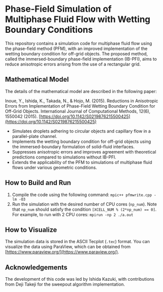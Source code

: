 # Phase-Field Simulation of Multiphase Fluid Flow with Wetting Boundary Conditions

This repository contains a simulation code for multiphase fluid flow using the phase-field method (PFM), with an improved implementation of the wetting boundary condition for off-grid objects. The proposed method, called the immersed-boundary phase-field implementation (IB-PFI), aims to reduce anisotropic errors arising from the use of a rectangular grid.

## Mathematical Model
The details of the mathematical model are described in the following paper:

Inoue, Y., Ishida, K., Takada, N., & Hojo, M. (2015). Reductions in Anisotropic Errors from Implementation of Phase-Field Wetting Boundary Condition for Off-Grid Objects. International Journal of Computational Methods, 12(6), 1550042 (2015). [https://doi.org/10.1142/S0219876215500425](https://doi.org/10.1142/S0219876215500425)


- Simulates droplets adhering to circular objects and capillary flow in a parallel-plate channel.
- Implements the wetting boundary condition for off-grid objects using the immersed-boundary formulation of solid–fluid interfaces.
- Suppresses anisotropic errors and improves agreement with theoretical predictions compared to simulations without IB-PFI.
- Extends the applicability of the PFM to simulations of multiphase fluid flows under various geometric conditions.

## How to Build and Run

1. Compile the code using the following command:
   `mpic++ pfmwrite.cpp -lm -O3`
3. Run the simulation with the desired number of CPU cores (`np_num`). Note that `np_num` should satisfy the condition `[XCELL_NUM % (2*np_num) == 0]`. For example, to run with 2 CPU cores:
`mpirun -np 2 ./a.out`

## How to Visualize

The simulation data is stored in the ASCII Tecplot (`.tec`) format. You can visualize the data using ParaView, which can be obtained from [https://www.paraview.org/](https://www.paraview.org/).

## Acknowledgements

The development of this code was led by Ishida Kazuki, with contributions from Deji Takeji for the sweepout algorithm implementation.

